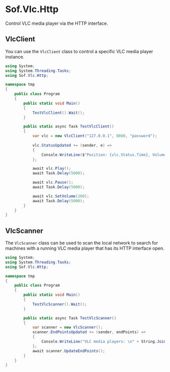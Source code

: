 # Sof.Vlc.Http

Control VLC media player via the HTTP interface.

## VlcClient

You can use the `VlcClient` class to control a specific VLC media player instance.

```csharp
using System;
using System.Threading.Tasks;
using Sof.Vlc.Http;

namespace tmp
{
    public class Program
    {
        public static void Main()
        {
            TestVlcClient().Wait();
        }

        public static async Task TestVlcClient()
        {
            var vlc = new VlcClient("127.0.0.1", 8080, "password");
            
            vlc.StatusUpdated += (sender, e) =>
            {
                Console.WriteLine($"Position: {vlc.Status.Time}, Volume: {vlc.Status.Volume}");
            };

            await vlc.Play();
            await Task.Delay(5000);

            await vlc.Pause();
            await Task.Delay(5000);

            await vlc.SetVolume(200);
            await Task.Delay(5000);
        }
    }
}
```


## VlcScanner

The `VlcScanner` class can be used to scan the local network to search for machines with a running VLC media player that 
has its HTTP interface open.

```csharp
using System;
using System.Threading.Tasks;
using Sof.Vlc.Http;

namespace tmp
{
    public class Program
    {
        public static void Main()
        {
            TestVlcScanner().Wait();
        }

        public static async Task TestVlcScanner()
        {
            var scanner = new VlcScanner();
            scanner.EndPointsUpdated += (sender, endPoints) =>
            {
                Console.WriteLine("VLC media players: \n" + String.Join("\n", endPoints));
            };
            await scanner.UpdateEndPoints();
        }
    }
}
```
